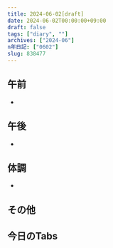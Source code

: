 ```yaml
---
title: 2024-06-02[draft]
date: 2024-06-02T00:00:00+09:00
draft: false
tags: ["diary", ""]
archives: ["2024-06"]
n年日記: ["0602"]
slug: 838477
---
```

## 午前
- 
## 午後
- 
## 体調
- 
## その他
## 今日のTabs